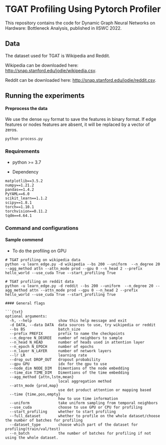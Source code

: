 # TGAT Profiling Using Pytorch Profiler

This repository contains the code for Dynamic Graph Neural Networks on Hardware: Bottleneck Analysis, published in IISWC 2022.

## Data

The dataset used for TGAT is Wikipedia and Reddit. 

Wikipedia can be downloaded here: http://snap.stanford.edu/jodie/wikipedia.csv. 

Reddit can be downloaded here: http://snap.stanford.edu/jodie/reddit.csv.


## Running the experiments


#### Preprocess the data
We use the dense `npy` format to save the features in binary format. If edge features or nodes features are absent, it will be replaced by a vector of zeros. 
```{bash}
python process.py 
```

### Requirements

* python >= 3.7

* Dependency

```{bash}
matplotlib==3.5.2
numpy==1.21.2
pandas==1.4.2
PyYAML==6.0
scikit_learn==1.1.2
scipy==1.8.1
torch==1.10.1
torchvision==0.11.2
tqdm==4.64.1
```

### Command and configurations

#### Sample commend

* To do the profiling on GPU
```{bash}
# TGAT profiling on wikipedia data
python -u learn_edge.py -d wikipedia --bs 200 --uniform  --n_degree 20 --agg_method attn --attn_mode prod --gpu 0 --n_head 2 --prefix hello_world --use_cuda True --start_profiling True

# TGAT profiling on reddit data
python -u learn_edge.py -d reddit --bs 200 --uniform  --n_degree 20 --agg_method attn --attn_mode prod --gpu 0 --n_head 2 --prefix hello_world --use_cuda True --start_profiling True

#### General flags

```{txt}
optional arguments:
  -h, --help            show this help message and exit
  -d DATA, --data DATA  data sources to use, try wikipedia or reddit
  --bs BS               batch_size
  --prefix PREFIX       prefix to name the checkpoints
  --n_degree N_DEGREE   number of neighbors to sample
  --n_head N_HEAD       number of heads used in attention layer
  --n_epoch N_EPOCH     number of epochs
  --n_layer N_LAYER     number of network layers
  --lr LR               learning rate
  --drop_out DROP_OUT   dropout probability
  --gpu GPU             idx for the gpu to use
  --node_dim NODE_DIM   Dimentions of the node embedding
  --time_dim TIME_DIM   Dimentions of the time embedding
  --agg_method {attn,lstm,mean}
                        local aggregation method
  --attn_mode {prod,map}
                        use dot product attention or mapping based
  --time {time,pos,empty}
                        how to use time information
  --uniform             take uniform sampling from temporal neighbors
  --use_cuda            choose to use GPU or CPU for profiling
  --start_profiling     whether to start profiling
  --full_dataset        whether to profile on the whole dataset/choose the number of batches for profiling
  --dataset_type        choose which part of the dataset for profiling(train/val/test)
  --n_batch             the number of batches for profiling if not using the whole dataset.
```




